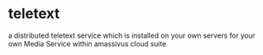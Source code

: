 # teletext
a distributed teletext service which is installed on your own servers for your own Media Service within amassivus cloud suite
